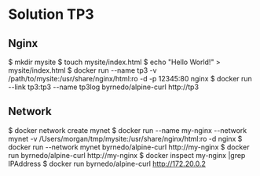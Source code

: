 # Solution TP3

## Nginx

$ mkdir mysite
$ touch mysite/index.html
$ echo "<html><body>Hello World!</body></html>" > mysite/index.html
$ docker run --name tp3 -v /path/to/mysite:/usr/share/nginx/html:ro -d -p 12345:80 nginx
$ docker run --link tp3:tp3 --name tp3log  byrnedo/alpine-curl http://tp3

## Network

$ docker network create mynet
$ docker run --name my-nginx --network mynet -v /Users/morgan/tmp/mysite:/usr/share/nginx/html:ro -d nginx
$ docker run --network mynet byrnedo/alpine-curl http://my-nginx
$ docker run byrnedo/alpine-curl http://my-nginx
$ docker inspect my-nginx |grep IPAddress
$ docker run byrnedo/alpine-curl http://172.20.0.2